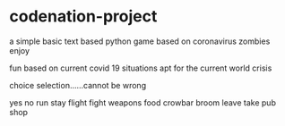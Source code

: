 # codenation-project
a simple basic text based python game based on coronavirus zombies enjoy 

fun based on current covid 19 situations apt for the current world crisis


choice selection......cannot be wrong 

yes					no
run					stay
flight					fight
weapons					food
crowbar					broom
leave					take
pub					shop
